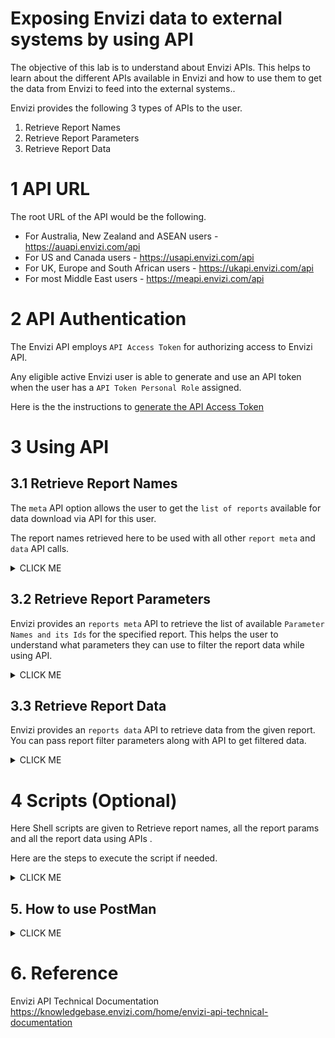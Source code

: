 # Exposing Envizi data to external systems by using API 

The objective of this lab is to understand about Envizi APIs. This helps to learn about the different APIs available in Envizi and how to use them to get the data from Envizi to feed into the external systems..

Envizi provides the following 3 types of APIs to the user.
1. Retrieve Report Names
2. Retrieve Report Parameters
3. Retrieve Report Data

# 1 API URL

The root URL of the API would be the following.

- For Australia, New Zealand and ASEAN users - https://auapi.envizi.com/api
- For US and Canada users - https://usapi.envizi.com/api
- For UK, Europe and South African users - https://ukapi.envizi.com/api
- For most Middle East users - https://meapi.envizi.com/api

# 2 API Authentication

The Envizi API employs `API Access Token` for authorizing access to Envizi API. 

Any eligible active Envizi user is able to generate and use an API token when the user has a `API Token Personal Role` assigned. 

Here is the the instructions to [generate the API Access Token](../202-api-access-token)

# 3 Using API

## 3.1 Retrieve Report Names

The `meta` API option allows the user to get the `list of reports` available for data download via API for this user. 

The report names retrieved here to be used with all other `report meta` and `data` API calls.

<details><summary>CLICK ME</summary>

#### Sample URL

The sample url looks like this
    
    https://ukapi.envizi.com/api/meta


#### Sample Code

Here is the sample code using `meta` API to pull the report names.

```
export API_REGION=<<REGION>>
export API_ACCESS_TOKEN==<<TOKEN>>

export API_SUFFIX=api.envizi.com/api
export API_URL="https://$API_REGION$API_SUFFIX/meta"

curl "$API_URL" --header "Authorization: Bearer $API_ACCESS_TOKEN"
```

- `<<TOKEN>>`    : API Access token of the Envizi user generated following the instructions from section 3 API Authentication
- `<<REGION>>`  : The value would be `uk` , `au`, `us` or `me` based on the user region.

#### Sample Output

The sample Output of the above API call is given in [meta.json](./files/data/meta.json) file. 

The important reports are highlighted here.

<img src="images/meta.png">

</details>

## 3.2 Retrieve Report Parameters

Envizi provides an `reports meta` API to retrieve the list of available `Parameter Names and its Ids` for the specified report. This helps the user to understand what parameters they can use to filter the report data while using API.

<details><summary>CLICK ME</summary>

The parameters could be 
```
- Group_Id
- Location_Id
- Utility_Type_Id
- Currency_Id
- Period : { 1, 3, 6, 9, 12, 24, 36, 48, 60} - How many months of data from the given end Period.
- End_Period : End period of the data. e.g. 2023/04/30
- etc
```

Let us see about how to retrieve report parameters.

#### Sample URL

The sample url looks like this  

```
Format: 
https://ukapi.envizi.com/api/meta/reports/<<REPORT_NAME>

Example:
https://ukapi.envizi.com/api/meta/reports/_Envizi-SetupLocations
```

#### Sample Code

Here is the sample code using `report meta` API to pull the report parameters.


```
export API_REGION=<<REGION>>
export API_ACCESS_TOKEN==<<TOKEN>>

export REPORT_NAME=_Envizi-SetupLocations

export API_SUFFIX=api.envizi.com/api
export API_URL="https://$API_REGION$API_SUFFIX/meta/reports/$REPORT_NAME"


curl "$API_URL" --header "Authorization: Bearer $API_ACCESS_TOKEN"
```

- REPORT_NAME
    - Any report name taken from the previously retrieved [meta.json](./files/data/meta.json) file. 
    - Here we are using `_Envizi-SetupLocations` to get location parameters.


#### Sample Output

The sample Output of the above API call is given in this [report-parameters.json](./files/data/report-parameters.json) file. 

The screenshot of the above output with the important values can be found here.

There are 3 parameters (`Group_Id`, `Location_Id` `Filter_By`) and its available values found for the given report.

<img src="images/report-parameters.png">
</details>

## 3.3 Retrieve Report Data

Envizi provides an `reports data` API to retrieve data from the given report. You can pass report filter parameters along with API to get filtered data. 

<details><summary>CLICK ME</summary>

#### Sample URL

The sample url looks like this.

1. Without Parameters

```
Format: 
    https://ukapi.envizi.com/api/data/<<REPORT_NAME>

Example:
    https://ukapi.envizi.com/api/data/_Envizi-SetupLocations
```

2. With `Group_Id` Parameter

```
    https://ukapi.envizi.com/api/data/<<REPORT_NAME>>?<<PARAM_NAME1>>=<<PARAM_VALUE1>>

    https://ukapi.envizi.com/api/data/_Envizi-SetupLocations?Group_Id=12345
```

3. With `Period, End_Period, and Location_Id` Parameters

```
    https://ukapi.envizi.com/api/data/_Envizi-MonthlyDataSummary?Period=1&End_Period=2023/03/31&Location_Id=5003114
```


#### Sample Code

Here is the sample code using `report data` API to pull the report data.



```
export API_REGION=<<REGION>>
export API_ACCESS_TOKEN==<<TOKEN>>

export REPORT_NAME=_Envizi-SetupLocations
export GROUP_ID=5037106

export API_SUFFIX=api.envizi.com/api
export API_URL="https://$API_REGION$API_SUFFIX/data/$REPORT_NAME?Group_Id=$GROUP_ID"

curl "$API_URL" --header "Authorization: Bearer $API_ACCESS_TOKEN"
```

- REPORT_NAME
    - Name of the report for which we need to retrieve data. 
    - See [meta.json](./files/data/meta.json) file to view the list of report names. 
    - Here `_Envizi-SetupLocations` report is used.
- GROUP_ID
    - To filter the report data based on the Group_Id. 
    - See [report-parameters.json](./files/data/report-parameters.json) file to view the list of available group id. 
    - Here `TurbonomicD1` > `ONPREM-DataCenter` subGroup is used.


#### Sample Output

The sample Output of the above API call is given in this [report-data.json](./files/data/report-data.json) file. 

The screenshot of the above output with the important columns can be found here.

There are 3 locations (`HawthorneSales`, `UCS-DC-10.10.150.38` `vc03dc01`) found under the given group id.

<img src="images/report-data.png">

- Location Name : Column shows the retrieved location.
- Group Link : Column shows the `GROUP_ID=5037106` parameter that we passed in.
- Group Name : Columns shows the `Group Name` equivalent of the GROUP_ID that we passed in.

</details>

# 4 Scripts (Optional)

Here Shell scripts are given to Retrieve report names, all the report params and all the report data using APIs .

Here are the steps to execute the script if needed.

<details><summary>CLICK ME</summary>

## 4.1 Update Config file

1. Download this github repo.

2. Go to the [files/src](./files/src) folder in the command prompt.

```
cd files/src
```

## 4.2 Update Config file

1. Update the below properties in `config.sh`

```
### Envizi API Access Token
export API_ACCESS_TOKEN==


### Region (uk, au or us) based on the user region
export API_REGION=
```

- API_ACCESS_TOKEN :  API Access token of Envizi User
- API_REGION : The value would be `uk` , `au`, `us` or `me` based on the user region.

## 4.3 Retrieve Report Names

1. Run the below script to retrieve the report names.
```
sh 01-meta.sh
```

- It would create a new folder with timestamp under [output](./files/src/output) folder.
- In the new folder the `meta.json` file might have created.


## 4.4 Retrieve Report Parameters

Here we are retrieving all the reports parameters one by one. 

1. Run the below script. 

```
sh 02-report-param.sh
```

- It would create a new folder with timestamp under [output](./files/src/output) folder.
- In the new folder bunch of json files get created.

Note: This script takes time to execute based on the data available in the org. So few lines are commented in the script. You can uncomment and try.

## 4.5 Retrieve Report Data

Here we are retrieving all the reports data one by one. 

1. Run the below script 

```
sh 03-report-data.sh
```
- It would create a new folder with timestamp under [output](./files/src/output) folder.
- In the new folder bunch of json files get created.

Note: This script takes time to execute based on the data available in the org. So few lines are commented in the script. You can uncomment and try.

</details>


## 5. How to use PostMan

<details><summary>CLICK ME</summary>

Lets retrieve the Report Names using the PostMan.

1. In the postman, click on + to create new tab.

<img src="images/postman1.png">


2. Enter the following in the postman window.

    - The URL.  Ex: `https://ukapi.envizi.com/api/meta`
    - GET option to be selected
    - Authorization > Bearer token > Token

<img src="images/postman2.png">


3. Click on the `Send` button

4. View the results in the bottom section of the window.

</details>

</details>

# 6. Reference

Envizi API Technical Documentation
https://knowledgebase.envizi.com/home/envizi-api-technical-documentation
